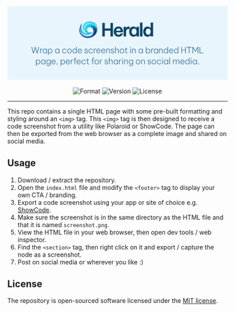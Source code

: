 <p align="center">
    <img src="https://raw.githubusercontent.com/TorchKit/Herald/main/banner.png" width="800" alt="Herald">
    <p align="center">
        <img alt="Format" src="https://img.shields.io/badge/format-HTML-orange">
        <img alt="Version" src="https://img.shields.io/badge/version-v1.0-blue">
        <img alt="License" src="https://img.shields.io/badge/license-MIT-green">
    </p>
</p>

------

This repo contains a single HTML page with some pre-built formatting and styling around an `<img>` tag. 
This `<img>` tag is then designed to receive a code screenshot from a utility like Polaroid or ShowCode.
The page can then be exported from the web browser as a complete image and shared on social media.

## Usage

1. Download / extract the repository.
2. Open the `index.html` file and modify the `<footer>` tag to display your own CTA / branding.
3. Export a code screenshot using your app or site of choice e.g. [ShowCode](https://showcode.app).
4. Make sure the screenshot is in the same directory as the HTML file and that it is named `screenshot.png`.
5. View the HTML file in your web browser, then open dev tools / web inspector.
6. Find the `<section>` tag, then right click on it and export / capture the node as a screenshot.
7. Post on social media or wherever you like :)

## License

The repository is open-sourced software licensed under the [MIT license](LICENSE.MD).
